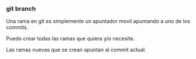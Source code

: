 ### git branch
Una rama en git es simplemente un apuntador movil apuntando a uno de los commits.


Puedo crear todas las ramas que quiera y/o necesite.

Las ramas nuevas que se crean apuntan al commit actual.
